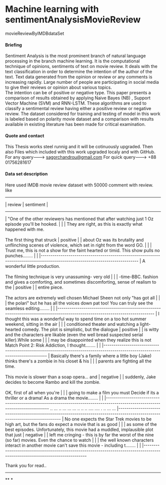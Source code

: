 # Machine learning with sentimentAnalysisMovieReview
movieReviewByIMDBdataSet
#### Briefing #####
Sentiment Analysis is the most prominent branch of natural language processing in the branch machine learning. 
It is the computational technique of opinions, sentiments of text on movie review. 
It deals with the text classification in order to determine the intention of the author of the text.
Text data generated from the opinion or review or any comments is increasing rapidly. 
Large number of people are participating in social media to give their reviews or opinion about various topics.  
The intention can be of positive or negative type.
This paper presents a comparison of results obtained by applying Naive Bayes (NB) , Support Vector Machine (SVM) and RNN-LSTM. 
These algorithms are used to classify a sentimental review having either a positive review or negative review. 
The dataset considered for training and testing of model in this work is labeled based on polarity movie dataset and
a comparison with results available in existing literature has been made for critical examination.

#### Quote and contact #####
This Thesis works steel runnig and it will be cotinuously upgraded. 
Then also Files which included with this work upgraded localy and with GitHub.
For any query---> sagorchandrou@gmail.com
For quick query---> +88 01756281617


#### Data set description #####
Here used IMDB movie review dataset with 50000 comment with review. like

--------------------------------------------------------------------------------------------------------------------------------
|                                                  review                                              |       sentiment       |
----------------------------------------------------------------------------------------------------- --------------------------
|  "One of the other reviewers has mentioned that after watching just 1 Oz episode you'll be hooked.   |                       |
|  They are right, as this is exactly what happened with me.<br /><br />The first thing that struck    |       positive        |
|  about Oz was its brutality and unflinching scenes of violence, which set in right from the word GO. |                       |
|  Trust me, this is not a show for the faint hearted or timid. This show pulls no punches........     |                       |
|-------------------------------------------------------------------------------------------------------------------------------
|  A wonderful little production. <br /><br />The filming technique is very unassuming- very old       |                       |
|  -time-BBC. fashion and gives a comforting, and sometimes discomforting, sense of realism to the     |       positive        |
|  entire piece. <br /><br />The actors are extremely well chosen  Michael Sheen not only "has got all |                       |
|  the polari" but he has all the voices down pat too! You can truly see the seamless editing........  |                       |
|-------------------------------------------------------------------------------------------------------------------------------
|  I thought this was a wonderful way to spend time on a too hot summer weekend, sitting in the air    |                       |
|  conditioned theater and watching a light-hearted comedy. The plot is simplistic, but the dialogue   |       positive        |
|  is witty and the characters are likable (even the well bread suspected serial killer).While some    |                       |
|   may be disappointed when they realize this is not Match Point 2: Risk Addiction, I thought........ |                       |
|-------------------------------------------------------------------------------------------------------------------------------
|  Basically there's a family where a little boy (Jake) thinks there's a zombie in his closet & his    |                       |
|  parents are fighting all the time.<br /><br />This movie is slower than a soap opera... and         |       negative        |
|  suddenly, Jake decides to become Rambo and kill the zombie.<br /><br />OK, first of all when you're |                       |
|  going to make a film you must Decide if its a thriller or a drama! As a drama the movie........     |                       |
|-------------------------------------------------------------------------------------------------------------------------------
                                                   .. ... .. ... ...
                                                   ... .. .. .. ....
                                                   .... . .. ... ...
|-------------------------------------------------------------------------------------------------------------------------------
|  No one expects the Star Trek movies to be high art, but the fans do expect a movie that is as good  |                       |
|  as some of the best episodes. Unfortunately, this movie had a muddled, implausible plot that just   |       negative        |
|  left me cringing - this is by far the worst of the nine (so far) movies. Even the chance to watch   |                       |
|  the well known characters interact in another movie can't save this movie - including t........     |                       |
|-------------------------------------------------------------------------------------------------------------------------------

Thank you for read..
***
**
*
